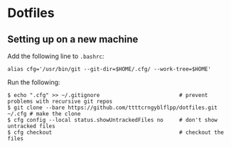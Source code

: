 # Dotfiles

## Setting up on a new machine

Add the following line to `.bashrc`:

```
alias cfg='/usr/bin/git --git-dir=$HOME/.cfg/ --work-tree=$HOME'
```

Run the following:

```
$ echo ".cfg" >> ~/.gitignore                         # prevent problems with recursive git repos
$ git clone --bare https://github.com/ttttcrngyblflpp/dotfiles.git ~/.cfg # make the clone
$ cfg config --local status.showUntrackedFiles no     # don't show untracked files
$ cfg checkout                                        # checkout the files

```
